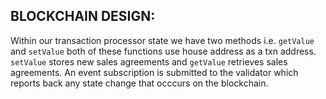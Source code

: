 ## BLOCKCHAIN DESIGN:

Within our transaction processor state we have two methods i.e. `getValue` and `setValue` both of these functions use house address as a txn address. `setValue` stores new sales agreements and `getValue` retrieves sales agreements. An event subscription is submitted to the validator which reports back any state change that occcurs on the blockchain.
